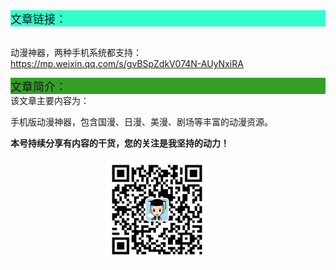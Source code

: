 <div style="background-color:#33ffcc;font-size:18px">文章链接：</div>

<br/>动漫神器，两种手机系统都支持：<a href="https://mp.weixin.qq.com/s/gvBSpZdkV074N-AUyNxiRA" target="_blank" >https://mp.weixin.qq.com/s/gvBSpZdkV074N-AUyNxiRA</a>



<div style="background-color:RGB(52,160,40);font-size:18px">文章简介：</div>
该文章主要内容为：

手机版动漫神器，包含国漫、日漫、美漫、剧场等丰富的动漫资源。

**本号持续分享有内容的干货，您的关注是我坚持的动力！**

<img src="./_assets/clip_image002.jpg" style="width:33%;margin-left:30%" />